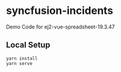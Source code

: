 # syncfusion-incidents
Demo Code for ej2-vue-spreadsheet-19.3.47

## Local Setup

```
yarn install
yarn serve
```
